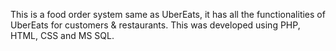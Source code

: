 This is a food order system same as UberEats, it has all the functionalities of UberEats for customers & restaurants.
This was developed using PHP, HTML, CSS and MS SQL.
